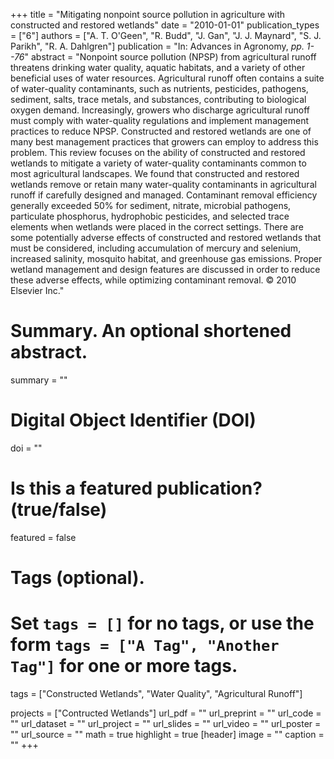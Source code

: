 +++
title = "Mitigating nonpoint source pollution in agriculture with constructed and restored wetlands"
date = "2010-01-01"
publication_types = ["6"]
authors = ["A. T. O'Geen", "R. Budd", "J. Gan", "J. J. Maynard", "S. J. Parikh", "R. A. Dahlgren"]
publication = "In: Advances in Agronomy, _pp. 1--76_"
abstract = "Nonpoint source pollution (NPSP) from agricultural runoff threatens drinking water quality, aquatic habitats, and a variety of other beneficial uses of water resources. Agricultural runoff often contains a suite of water-quality contaminants, such as nutrients, pesticides, pathogens, sediment, salts, trace metals, and substances, contributing to biological oxygen demand. Increasingly, growers who discharge agricultural runoff must comply with water-quality regulations and implement management practices to reduce NPSP. Constructed and restored wetlands are one of many best management practices that growers can employ to address this problem. This review focuses on the ability of constructed and restored wetlands to mitigate a variety of water-quality contaminants common to most agricultural landscapes. We found that constructed and restored wetlands remove or retain many water-quality contaminants in agricultural runoff if carefully designed and managed. Contaminant removal efficiency generally exceeded 50% for sediment, nitrate, microbial pathogens, particulate phosphorus, hydrophobic pesticides, and selected trace elements when wetlands were placed in the correct settings. There are some potentially adverse effects of constructed and restored wetlands that must be considered, including accumulation of mercury and selenium, increased salinity, mosquito habitat, and greenhouse gas emissions. Proper wetland management and design features are discussed in order to reduce these adverse effects, while optimizing contaminant removal. &copy; 2010 Elsevier Inc."

# Summary. An optional shortened abstract.
summary = ""

# Digital Object Identifier (DOI)
doi = ""

# Is this a featured publication? (true/false)
featured = false

# Tags (optional).
#   Set `tags = []` for no tags, or use the form `tags = ["A Tag", "Another Tag"]` for one or more tags.
tags = ["Constructed Wetlands", "Water Quality", "Agricultural Runoff"]

projects = ["Contructed Wetlands"]
url_pdf = ""
url_preprint = ""
url_code = ""
url_dataset = ""
url_project = ""
url_slides = ""
url_video = ""
url_poster = ""
url_source = ""
math = true
highlight = true
[header]
image = ""
caption = ""
+++
